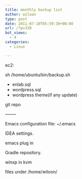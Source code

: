 ```yaml
---
title: monthly backup list
author: wiloon
type: post
date: 2011-07-10T05:59:39+00:00
url: /?p=330
bot_views:
  - 4
categories:
  - Linux

---
```

ec2:

sh /home/ubuntu/bin/backup.sh

  * enlab.sql
  * wordpress.sql
  * wordpress theme(if any update)

<div>
  git repo
</div>

&#8212;&#8212;&#8211;
  
Emacs configuration file: ~/.emacs
  
IDEA settings.
  
emacs plug in
  
Gradle repository.
  
winxp in kvm

files under /home/wiloon/